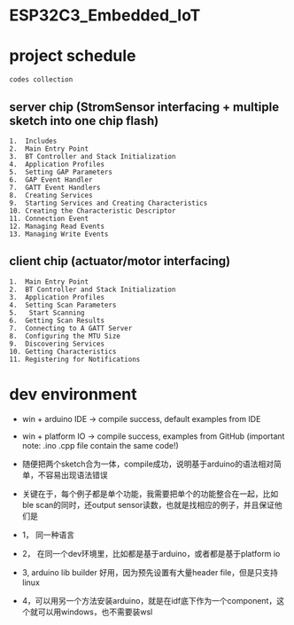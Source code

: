 # ESP32C3_Embedded_IoT

# project schedule 

```
codes collection
```

## server chip (StromSensor interfacing + multiple sketch into one chip flash)
```
1.	Includes
2.	Main Entry Point
3.	BT Controller and Stack Initialization
4.	Application Profiles
5.	Setting GAP Parameters
6.	GAP Event Handler
7.	GATT Event Handlers
8.	Creating Services
9.	Starting Services and Creating Characteristics
10.	Creating the Characteristic Descriptor
11.	Connection Event
12.	Managing Read Events
13.	Managing Write Events
```

## client chip (actuator/motor interfacing)
```
1.	Main Entry Point
2.	BT Controller and Stack Initialization
3.	Application Profiles
4.	Setting Scan Parameters 
5.	 Start Scanning
6.	Getting Scan Results
7.	Connecting to A GATT Server
8.	Configuring the MTU Size
9.	Discovering Services
10.	Getting Characteristics
11.	Registering for Notifications
```



# dev environment
* win + arduino IDE  -> compile success, default examples from IDE
* win + platform IO  -> compile success, examples from GitHub (important note: .ino .cpp file contain the same code!)


* 随便把两个sketch合为一体，compile成功，说明基于arduino的语法相对简单，不容易出现语法错误
* 关键在于，每个例子都是单个功能，我需要把单个的功能整合在一起，比如ble scan的同时，还output sensor读数，也就是找相应的例子，并且保证他们是
* 1， 同一种语言
* 2， 在同一个dev环境里，比如都是基于arduino，或者都是基于platform io
* 3, arduino lib builder 好用，因为预先设置有大量header file，但是只支持linux
* 4，可以用另一个方法安装arduino，就是在idf底下作为一个component，这个就可以用windows，也不需要装wsl
